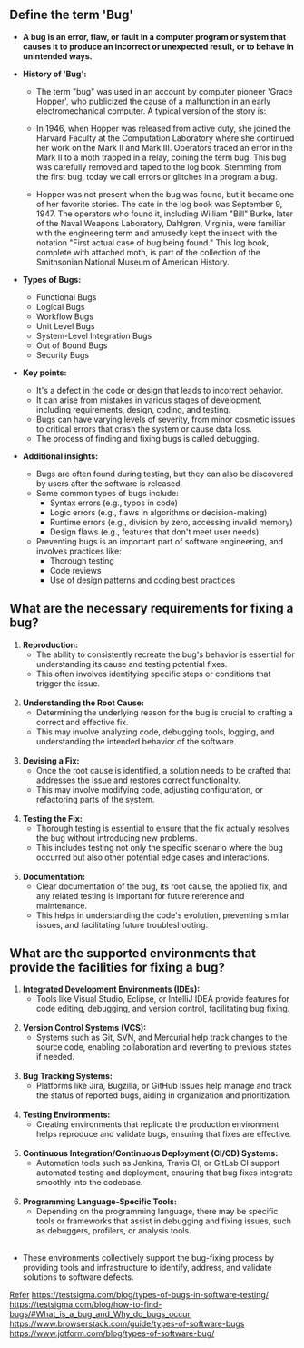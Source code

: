 ## Define the term 'Bug'

- **A bug is an error, flaw, or fault in a computer program or system that causes it to produce an incorrect or unexpected result, or to behave in unintended ways.**

- **History of 'Bug':**
    - The term "bug" was used in an account by computer pioneer 'Grace Hopper', who publicized the cause of a malfunction in an early electromechanical computer. A typical version of the story is:

    - In 1946, when Hopper was released from active duty, she joined the Harvard Faculty at the Computation Laboratory where she continued her work on the Mark II and Mark III. Operators traced an error in the Mark II to a moth trapped in a relay, coining the term bug. This bug was carefully removed and taped to the log book. Stemming from the first bug, today we call errors or glitches in a program a bug.

    - Hopper was not present when the bug was found, but it became one of her favorite stories. The date in the log book was September 9, 1947. The operators who found it, including William "Bill" Burke, later of the Naval Weapons Laboratory, Dahlgren, Virginia, were familiar with the engineering term and amusedly kept the insect with the notation "First actual case of bug being found." This log book, complete with attached moth, is part of the collection of the Smithsonian National Museum of American History.

- **Types of Bugs:**
    - Functional Bugs
    -  Logical Bugs
    -  Workflow Bugs
    - Unit Level Bugs
    - System-Level Integration Bugs
    - Out of Bound Bugs
    - Security Bugs

- **Key points:**
    - It's a defect in the code or design that leads to incorrect behavior.
    - It can arise from mistakes in various stages of development, including requirements, design, coding, and testing.
    - Bugs can have varying levels of severity, from minor cosmetic issues to critical errors that crash the system or cause data loss.
    - The process of finding and fixing bugs is called debugging.

- **Additional insights:**

    - Bugs are often found during testing, but they can also be discovered by users after the software is released.
    - Some common types of bugs include:
        - Syntax errors (e.g., typos in code)
        - Logic errors (e.g., flaws in algorithms or decision-making)
        - Runtime errors (e.g., division by zero, accessing invalid memory)
        - Design flaws (e.g., features that don't meet user needs)
    - Preventing bugs is an important part of software engineering, and involves practices like:
        - Thorough testing
        - Code reviews
        - Use of design patterns and coding best practices

## What are the necessary requirements for fixing a bug?

1. **Reproduction:**
    - The ability to consistently recreate the bug's behavior is essential for understanding its cause and testing potential fixes.
    - This often involves identifying specific steps or conditions that trigger the issue.
<br><br>
2. **Understanding the Root Cause:**
    - Determining the underlying reason for the bug is crucial to crafting a correct and effective fix.
    - This may involve analyzing code, debugging tools, logging, and understanding the intended behavior of the software.
<br><br>
3. **Devising a Fix:**
    - Once the root cause is identified, a solution needs to be crafted that addresses the issue and restores correct functionality.
    - This may involve modifying code, adjusting configuration, or refactoring parts of the system.
<br><br>
4. **Testing the Fix:**
    - Thorough testing is essential to ensure that the fix actually resolves the bug without introducing new problems.
    - This includes testing not only the specific scenario where the bug occurred but also other potential edge cases and interactions.
<br><br>
5. **Documentation:**
    - Clear documentation of the bug, its root cause, the applied fix, and any related testing is important for future reference and maintenance.
    - This helps in understanding the code's evolution, preventing similar issues, and facilitating future troubleshooting.

## What are the supported environments that provide the facilities for fixing a bug?

1. **Integrated Development Environments (IDEs):**
    - Tools like Visual Studio, Eclipse, or IntelliJ IDEA provide features for code editing, debugging, and version control, facilitating bug fixing.
<br><br>
2. **Version Control Systems (VCS):**
    - Systems such as Git, SVN, and Mercurial help track changes to the source code, enabling collaboration and reverting to previous states if needed.
<br><br>
3. **Bug Tracking Systems:**
    - Platforms like Jira, Bugzilla, or GitHub Issues help manage and track the status of reported bugs, aiding in organization and prioritization.
<br><br>
4. **Testing Environments:**
    - Creating environments that replicate the production environment helps reproduce and validate bugs, ensuring that fixes are effective.
<br><br>
5. **Continuous Integration/Continuous Deployment (CI/CD) Systems:**
    - Automation tools such as Jenkins, Travis CI, or GitLab CI support automated testing and deployment, ensuring that bug fixes integrate smoothly into the codebase.
<br><br>
6. **Programming Language-Specific Tools:**
    - Depending on the programming language, there may be specific tools or frameworks that assist in debugging and fixing issues, such as debuggers, profilers, or analysis tools.
<br><br>

- These environments collectively support the bug-fixing process by providing tools and infrastructure to identify, address, and validate solutions to software defects.

<a href="https://testsigma.com/blog/types-of-bugs-in-software-testing/">Refer</a>
https://testsigma.com/blog/types-of-bugs-in-software-testing/
https://testsigma.com/blog/how-to-find-bugs/#What_is_a_bug_and_Why_do_bugs_occur
https://www.browserstack.com/guide/types-of-software-bugs
https://www.jotform.com/blog/types-of-software-bug/
